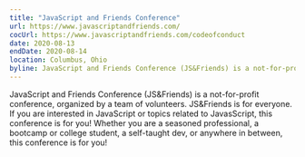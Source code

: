 ```yaml
---
title: "JavaScript and Friends Conference"
url: https://www.javascriptandfriends.com/
cocUrl: https://www.javascriptandfriends.com/codeofconduct
date: 2020-08-13
endDate: 2020-08-14
location: Columbus, Ohio
byline: JavaScript and Friends Conference (JS&Friends) is a not-for-profit conference, organized by a team of volunteers.
---
```


JavaScript and Friends Conference (JS&Friends) is a not-for-profit conference, organized by a team of volunteers. JS&Friends is for everyone. If you are interested in JavaScript or topics related to JavasScript, this conference is for you! Whether you are a seasoned professional, a bootcamp or college student, a self-taught dev, or anywhere in between, this conference is for you!
